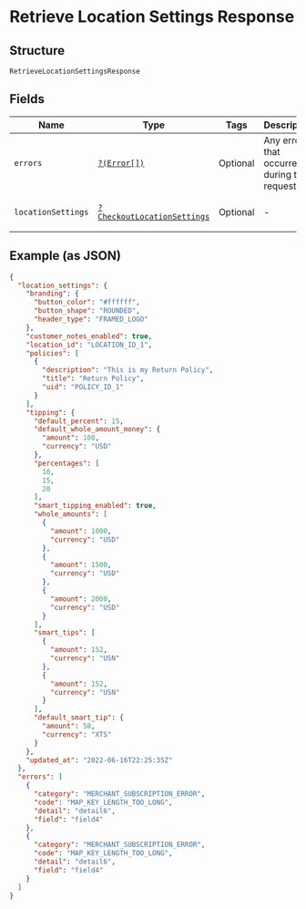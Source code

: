 
# Retrieve Location Settings Response

## Structure

`RetrieveLocationSettingsResponse`

## Fields

| Name | Type | Tags | Description | Getter | Setter |
|  --- | --- | --- | --- | --- | --- |
| `errors` | [`?(Error[])`](../../doc/models/error.md) | Optional | Any errors that occurred during the request. | getErrors(): ?array | setErrors(?array errors): void |
| `locationSettings` | [`?CheckoutLocationSettings`](../../doc/models/checkout-location-settings.md) | Optional | - | getLocationSettings(): ?CheckoutLocationSettings | setLocationSettings(?CheckoutLocationSettings locationSettings): void |

## Example (as JSON)

```json
{
  "location_settings": {
    "branding": {
      "button_color": "#ffffff",
      "button_shape": "ROUNDED",
      "header_type": "FRAMED_LOGO"
    },
    "customer_notes_enabled": true,
    "location_id": "LOCATION_ID_1",
    "policies": [
      {
        "description": "This is my Return Policy",
        "title": "Return Policy",
        "uid": "POLICY_ID_1"
      }
    ],
    "tipping": {
      "default_percent": 15,
      "default_whole_amount_money": {
        "amount": 100,
        "currency": "USD"
      },
      "percentages": [
        10,
        15,
        20
      ],
      "smart_tipping_enabled": true,
      "whole_amounts": [
        {
          "amount": 1000,
          "currency": "USD"
        },
        {
          "amount": 1500,
          "currency": "USD"
        },
        {
          "amount": 2000,
          "currency": "USD"
        }
      ],
      "smart_tips": [
        {
          "amount": 152,
          "currency": "USN"
        },
        {
          "amount": 152,
          "currency": "USN"
        }
      ],
      "default_smart_tip": {
        "amount": 58,
        "currency": "XTS"
      }
    },
    "updated_at": "2022-06-16T22:25:35Z"
  },
  "errors": [
    {
      "category": "MERCHANT_SUBSCRIPTION_ERROR",
      "code": "MAP_KEY_LENGTH_TOO_LONG",
      "detail": "detail6",
      "field": "field4"
    },
    {
      "category": "MERCHANT_SUBSCRIPTION_ERROR",
      "code": "MAP_KEY_LENGTH_TOO_LONG",
      "detail": "detail6",
      "field": "field4"
    }
  ]
}
```

